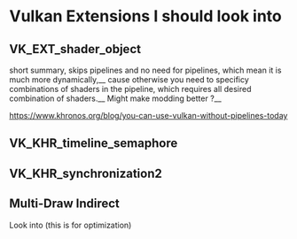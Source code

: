 # Vulkan Extensions I should look into

## VK_EXT_shader_object
short summary, skips pipelines and no need for pipelines, which mean it is much more dynamically,__
 cause otherwise you need to specificy combinations of shaders in the pipeline, which requires all desired combination of shaders.__
 Might make modding better ?__

 https://www.khronos.org/blog/you-can-use-vulkan-without-pipelines-today


##  VK_KHR_timeline_semaphore

## VK_KHR_synchronization2

## Multi-Draw Indirect
Look into (this is for optimization)
